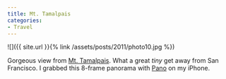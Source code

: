 ```yaml
---
title: Mt. Tamalpais
categories:
- Travel
---
```


![]({{ site.url }}{% link /assets/posts/2011/photo10.jpg %})
  



Gorgeous view from [Mt. Tamalpais](http://www.parks.ca.gov/?page_id=471). What a great _tiny_ get away from San Francisco.
I grabbed this 8-frame panorama with [Pano](http://debaclesoftware.com/) on my iPhone.
